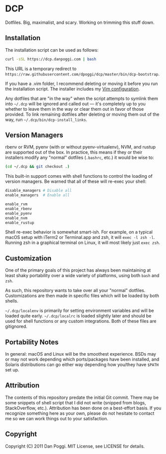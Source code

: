 # DCP

Dotfiles. Big, maximalist, and scary. Working on trimming this stuff down.

## Installation

The installation script can be used as follows:

```bash
curl -sSL https://dcp.danpoggi.com | bash
```

This URL is a temporary redirect to
`https://raw.githubusercontent.com/dpoggi/dcp/master/bin/dcp-bootstrap`.

If you have a .vim folder, I recommend deleting or moving it before you run the
installation script. The installer includes my
[Vim configuration](https://github.com/dpoggi/dotvim).

Any dotfiles that are "in the way" when the script attempts to symlink them
into `~/.dcp` will be ignored and called out — it's completely up to you
whether to leave them in the way or clear them out in favor of those provided.
To link remaining dotfiles after deleting or moving them out of the way, run
`~/.dcp/bin/dcp-install_links`.

## Version Managers

rbenv or RVM, pyenv (with or without pyenv-virtualenv), NVM, and rustup are
supported out of the box. In practice, this means if they or their installers
modify any "normal" dotfiles (`.bashrc`, etc.) it would be wise to:

```bash
(cd ~/.dcp && git checkout .)
```

This built-in support comes with shell functions to control the loading of
version managers. Be warned that all of these will re-exec your shell:

```bash
disable_managers # Disable all
enable_managers  # Enable all

enable_rvm
enable_rbenv
enable_pyenv
enable_nvm
enable_rustup
```

Shell re-exec behavior is somewhat smart-ish. For example, on a typical macOS
setup with iTerm2 or Terminal.app and zsh, it will `exec -l zsh -l`. Running
zsh in a graphical terminal on Linux, it will most likely just `exec zsh`.

## Customization

One of the primary goals of this project has always been maintaining at least
shaky portability over a wide variety of platforms, using both `bash` and
`zsh`.

As such, this repository wants to take over all your "normal" dotfiles.
Customizations are then made in specific files which will be loaded by both
shells.

`~/.dcp/localenv` is primarily for setting environment variables and will be
loaded quite early. `~/.dcp/localrc` is loaded slightly later and should be
used for shell functions or any custom integrations. Both of these files are
gitignored.

## Portability Notes

In general: macOS and Linux will be the smoothest experience. BSDs may or may
not work depending which ports/packages have been installed, and Solaris
distributions can go either way depending how you/they have `$PATH` set up.

## Attribution

The contents of this repository predate the initial Git commit. There may be
some snippets of shell script that I did not write (snipped from blogs,
StackOverflow, etc.). Attribution has been done on a best-effort basis. If you
recognize something here as your own, please do not hesitate to contact me so
we can work things out to your satisfaction.

## Copyright

Copyright (C) 2011 Dan Poggi. MIT License, see LICENSE for details.

